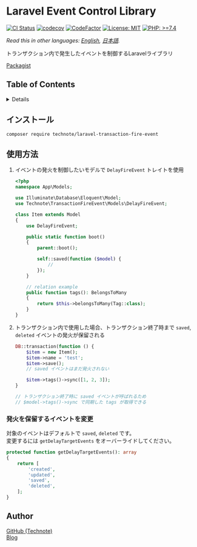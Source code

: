 # Laravel Event Control Library

[![CI Status](https://github.com/technote-space/laravel-transaction-fire-event/workflows/CI/badge.svg)](https://github.com/technote-space/laravel-transaction-fire-event/actions)
[![codecov](https://codecov.io/gh/technote-space/laravel-transaction-fire-event/branch/main/graph/badge.svg?token=3yIzMhmFBS)](https://codecov.io/gh/technote-space/laravel-transaction-fire-event)
[![CodeFactor](https://www.codefactor.io/repository/github/technote-space/laravel-transaction-fire-event/badge)](https://www.codefactor.io/repository/github/technote-space/laravel-transaction-fire-event)
[![License: MIT](https://img.shields.io/badge/License-MIT-blue.svg)](https://github.com/technote-space/laravel-transaction-fire-event/blob/main/LICENSE)
[![PHP: >=7.4](https://img.shields.io/badge/PHP-%3E%3D7.4-orange.svg)](http://php.net/)

*Read this in other languages: [English](README.md), [日本語](README.ja.md).*

トランザクション内で発生したイベントを制御するLaravelライブラリ

[Packagist](https://packagist.org/packages/technote/laravel-transaction-fire-event)

## Table of Contents
<!-- START doctoc generated TOC please keep comment here to allow auto update -->
<!-- DON'T EDIT THIS SECTION, INSTEAD RE-RUN doctoc TO UPDATE -->
<details>
<summary>Details</summary>

- [インストール](#%E3%82%A4%E3%83%B3%E3%82%B9%E3%83%88%E3%83%BC%E3%83%AB)
- [使用方法](#%E4%BD%BF%E7%94%A8%E6%96%B9%E6%B3%95)
  - [発火を保留するイベントを変更](#%E7%99%BA%E7%81%AB%E3%82%92%E4%BF%9D%E7%95%99%E3%81%99%E3%82%8B%E3%82%A4%E3%83%99%E3%83%B3%E3%83%88%E3%82%92%E5%A4%89%E6%9B%B4)
- [Author](#author)

</details>
<!-- END doctoc generated TOC please keep comment here to allow auto update -->

## インストール
```
composer require technote/laravel-transaction-fire-event
```

## 使用方法
1. イベントの発火を制御したいモデルで `DelayFireEvent` トレイトを使用

   ```php
   <?php
   namespace App\Models;
   
   use Illuminate\Database\Eloquent\Model;
   use Technote\TransactionFireEvent\Models\DelayFireEvent;
   
   class Item extends Model
   {
       use DelayFireEvent;
   
       public static function boot()
       {
           parent::boot();
   
           self::saved(function ($model) {
               //
           });
       }

       // relation example
       public function tags(): BelongsToMany
       {
           return $this->belongsToMany(Tag::class);
       }
   }
   ```

2. トランザクション内で使用した場合、トランザクション終了時まで `saved`, `deleted` イベントの発火が保留される

   ```php
   DB::transaction(function () {
       $item = new Item();
       $item->name = 'test';
       $item->save();
       // saved イベントはまだ発火されない
   
       $item->tags()->sync([1, 2, 3]);
   }

   // トランザクション終了時に saved イベントが呼ばれるため
   // $model->tags()->sync で同期した tags が取得できる
   ```

### 発火を保留するイベントを変更
対象のイベントはデフォルトで `saved`, `deleted` です。  
変更するには `getDelayTargetEvents` をオーバーライドしてください。

```php
protected function getDelayTargetEvents(): array
{
    return [
        'created',
        'updated',
        'saved',
        'deleted',
    ];
}
```

## Author
[GitHub (Technote)](https://github.com/technote-space)  
[Blog](https://technote.space)
